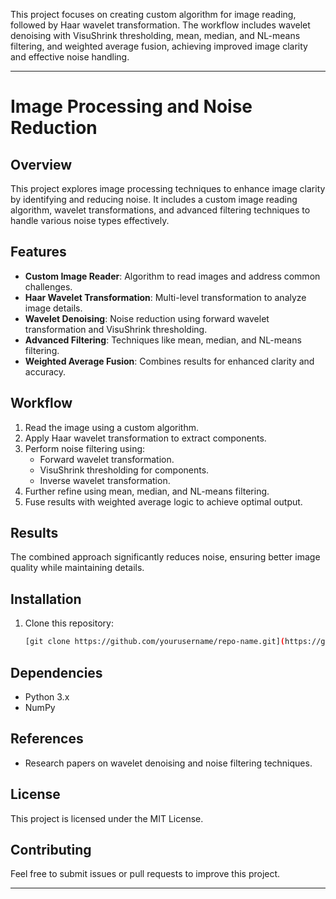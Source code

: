 This project focuses on  creating custom algorithm for image reading, followed by Haar wavelet transformation. The workflow includes wavelet denoising with VisuShrink thresholding, mean, median, and NL-means filtering, and weighted average fusion, achieving improved image clarity and effective noise handling.

---

# Image Processing and Noise Reduction  

## Overview  
This project explores image processing techniques to enhance image clarity by identifying and reducing noise. It includes a custom image reading algorithm, wavelet transformations, and advanced filtering techniques to handle various noise types effectively.  

## Features  
- **Custom Image Reader**: Algorithm to read images and address common challenges.  
- **Haar Wavelet Transformation**: Multi-level transformation to analyze image details.  
- **Wavelet Denoising**: Noise reduction using forward wavelet transformation and VisuShrink thresholding.  
- **Advanced Filtering**: Techniques like mean, median, and NL-means filtering.  
- **Weighted Average Fusion**: Combines results for enhanced clarity and accuracy.  

## Workflow  
1. Read the image using a custom algorithm.  
2. Apply Haar wavelet transformation to extract components.  
3. Perform noise filtering using:  
   - Forward wavelet transformation.  
   - VisuShrink thresholding for components.  
   - Inverse wavelet transformation.  
4. Further refine using mean, median, and NL-means filtering.  
5. Fuse results with weighted average logic to achieve optimal output.  

## Results  
The combined approach significantly reduces noise, ensuring better image quality while maintaining details.  

## Installation  
1. Clone this repository:  
   ```bash  
   [git clone https://github.com/yourusername/repo-name.git](https://github.com/varsha1241/Image-Informatics.git)  
   ```  


## Dependencies  
- Python 3.x  
- NumPy  


## References  
- Research papers on wavelet denoising and noise filtering techniques.  

## License  
This project is licensed under the MIT License.  

## Contributing  
Feel free to submit issues or pull requests to improve this project.  

---  


